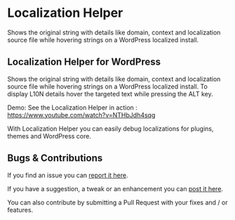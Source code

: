 Localization Helper
=================================

Shows the original string with details like domain, context and localization source file while hovering strings on a WordPress localized install.

Localization Helper for WordPress
---------------------------------------------------

Shows the original string with details like domain, context and localization source file while hovering strings on a WordPress localized install. To display L10N details hover the targeted text while pressing the ALT key.

Demo: See the Localization Helper in action : https://www.youtube.com/watch?v=NTHbJdh4sqg

With Localization Helper you can easily debug localizations for plugins, themes and WordPress core.

Bugs & Contributions
--------------------

If you find an issue you can <a href="https://github.com/deconf/Localization-Helper/issues">report it here</a>. 

If you have a suggestion, a tweak or an enhancement you can <a href="https://github.com/deconf/Localization-Helper/labels/enhancement">post it here</a>.

You can also contribute by submitting a Pull Request with your fixes and / or features.
